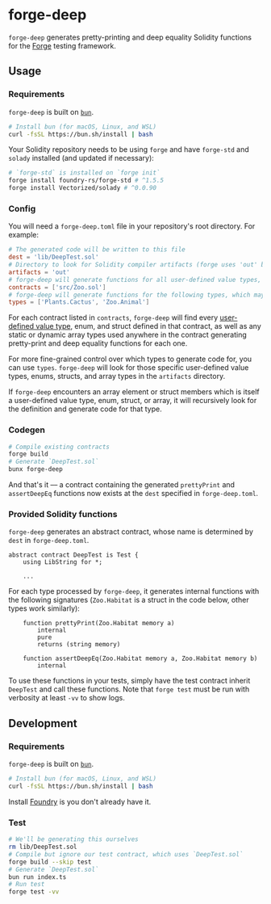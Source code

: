 # forge-deep

`forge-deep` generates pretty-printing and deep equality Solidity functions for the [Forge](https://github.com/foundry-rs/foundry) testing framework.

## Usage

### Requirements

`forge-deep` is built on [`bun`](bun.sh).

```bash
# Install bun (for macOS, Linux, and WSL)
curl -fsSL https://bun.sh/install | bash
```

Your Solidity repository needs to be using `forge` and have `forge-std` and `solady` installed (and updated if necessary):

```bash
# `forge-std` is installed on `forge init` 
forge install foundry-rs/forge-std # ^1.5.5
forge install Vectorized/solady # ^0.0.90
```

### Config

You will need a `forge-deep.toml` file in your repository's root directory. For example:

```toml
# The generated code will be written to this file
dest = 'lib/DeepTest.sol'
# Directory to look for Solidity compiler artifacts (forge uses 'out' by default)
artifacts = 'out'
# forge-deep will generate functions for all user-defined value types, enums, structs, and array types used in these contracts
contracts = ['src/Zoo.sol']
# forge-deep will generate functions for the following types, which may be defined outside of the contracts listed above
types = ['Plants.Cactus', 'Zoo.Animal']
```

For each contract listed in `contracts`, `forge-deep` will find every [user-defined value type](https://docs.soliditylang.org/en/latest/types.html#user-defined-value-types), enum, and struct defined in that contract, as well as any static or dynamic array types used anywhere in the contract generating pretty-print and deep equality functions for each one.

For more fine-grained control over which types to generate code for, you can use `types`. `forge-deep` will look for those specific user-defined value types, enums, structs, and array types in the `artifacts` directory. 

If `forge-deep` encounters an array element or struct members which is itself a user-defined value type, enum, struct, or array, it will recursively look for the definition and generate code for that type. 

### Codegen

```bash
# Compile existing contracts
forge build
# Generate `DeepTest.sol`
bunx forge-deep
```

And that's it –– a contract containing the generated `prettyPrint` and `assertDeepEq` functions now exists at the `dest` specified in `forge-deep.toml`. 

### Provided Solidity functions

`forge-deep` generates an abstract contract, whose name is determined by `dest` in `forge-deep.toml`.

```solidity
abstract contract DeepTest is Test {
    using LibString for *;
    
    ...
```

For each type processed by `forge-deep`, it generates internal functions with the following signatures (`Zoo.Habitat` is a struct in the code below, other types work similarly):

```solidity
    function prettyPrint(Zoo.Habitat memory a)
        internal
        pure
        returns (string memory)

    function assertDeepEq(Zoo.Habitat memory a, Zoo.Habitat memory b)
        internal
```

To use these functions in your tests, simply have the test contract inherit `DeepTest` and call these functions. Note that `forge test` must be run with verbosity at least `-vv` to show logs. 

## Development

### Requirements

`forge-deep` is built on [`bun`](bun.sh).

```bash
# Install bun (for macOS, Linux, and WSL)
curl -fsSL https://bun.sh/install | bash
```

Install [Foundry](https://book.getfoundry.sh/getting-started/installation) is you don't already have it. 

### Test

```bash
# We'll be generating this ourselves
rm lib/DeepTest.sol
# Compile but ignore our test contract, which uses `DeepTest.sol`
forge build --skip test
# Generate `DeepTest.sol`
bun run index.ts
# Run test
forge test -vv
```